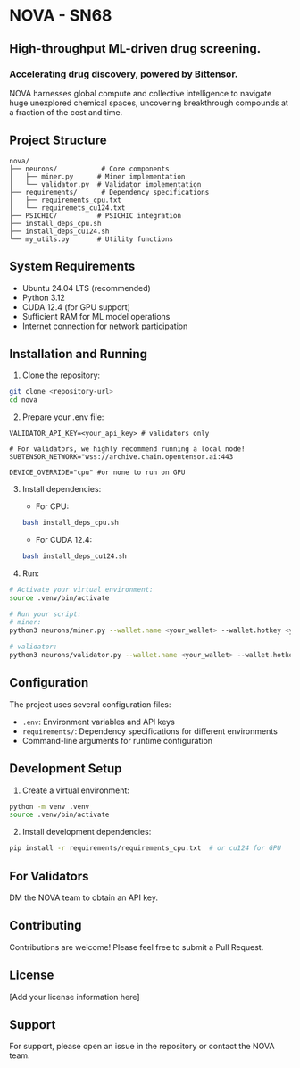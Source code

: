 # NOVA - SN68

## High-throughput ML-driven drug screening.

### Accelerating drug discovery, powered by Bittensor.

NOVA harnesses global compute and collective intelligence to navigate huge unexplored chemical spaces, uncovering breakthrough compounds at a fraction of the cost and time.

## Project Structure

```
nova/
├── neurons/           # Core components
│   ├── miner.py      # Miner implementation
│   └── validator.py  # Validator implementation
├── requirements/      # Dependency specifications
│   ├── requirements_cpu.txt
│   └── requiremets_cu124.txt
├── PSICHIC/          # PSICHIC integration
├── install_deps_cpu.sh
├── install_deps_cu124.sh
└── my_utils.py       # Utility functions
```

## System Requirements

- Ubuntu 24.04 LTS (recommended)
- Python 3.12
- CUDA 12.4 (for GPU support)
- Sufficient RAM for ML model operations
- Internet connection for network participation

## Installation and Running

1. Clone the repository:
```bash
git clone <repository-url>
cd nova
```

2. Prepare your .env file:
```
VALIDATOR_API_KEY=<your_api_key> # validators only

# For validators, we highly recommend running a local node!
SUBTENSOR_NETWORK="wss://archive.chain.opentensor.ai:443 

DEVICE_OVERRIDE="cpu" #or none to run on GPU
```

3. Install dependencies:
   - For CPU:
   ```bash
   bash install_deps_cpu.sh
   ```
   - For CUDA 12.4:
   ```bash
   bash install_deps_cu124.sh
   ```

4. Run:
```bash
# Activate your virtual environment:
source .venv/bin/activate

# Run your script:
# miner:
python3 neurons/miner.py --wallet.name <your_wallet> --wallet.hotkey <your_hotkey> --logging.debug

# validator:
python3 neurons/validator.py --wallet.name <your_wallet> --wallet.hotkey <your_hotkey> --logging.debug
```

## Configuration

The project uses several configuration files:
- `.env`: Environment variables and API keys
- `requirements/`: Dependency specifications for different environments
- Command-line arguments for runtime configuration

## Development Setup

1. Create a virtual environment:
```bash
python -m venv .venv
source .venv/bin/activate
```

2. Install development dependencies:
```bash
pip install -r requirements/requirements_cpu.txt  # or cu124 for GPU
```

## For Validators

DM the NOVA team to obtain an API key.

## Contributing

Contributions are welcome! Please feel free to submit a Pull Request.

## License

[Add your license information here]

## Support

For support, please open an issue in the repository or contact the NOVA team.
